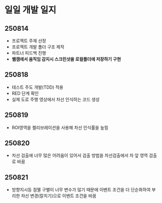 # 일일 개발 일지

## 250814
- 프로젝트 주제 선정
- 프로젝트 개발 폴더 구조 제작
- 파트너 피드백 진행
- **웹캠에서 움직임 감지시 스크린샷을 로컬폴더에 저장하기 구현**

## 250818
- 테스트 주도 개발(TDD) 적용
- RED 단계 확인
- 실제 도로 주행 영상에서 차선 인식하는 코드 생성

## 250819
- ROI영역을 켈리브레이션을 사용해 차선 인식률을 높힘

## 250820
- 차선 검출에 너무 많은 어려움이 있어서 검출 방법을 차선검출에서 차 앞 영역 검출로 바꿈

## 250821
- 방향지시등 점멸 구별이 너무 변수가 많기 때문에 이벤트 조건을 더 단순화하여 부리한 차선 변경(칼치기)으로 이벤트 조건을 바꿈